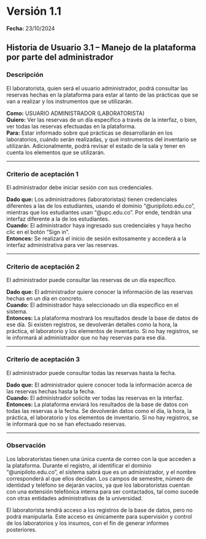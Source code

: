 # Versión 1.1

**Fecha:** 23/10/2024

## Historia de Usuario 3.1 – Manejo de la plataforma por parte del administrador

### Descripción

El laboratorista, quien será el usuario administrador, podrá consultar las reservas hechas en la plataforma para estar al tanto de las prácticas que se van a realizar y los instrumentos que se utilizarán.

**Como:** USUARIO ADMINISTRADOR (LABORATORISTA)  
**Quiero:** Ver las reservas de un día específico a través de la interfaz, o bien, ver todas las reservas efectuadas en la plataforma.  
**Para:** Estar informado sobre qué prácticas se desarrollarán en los laboratorios, cuándo serán realizadas, y qué instrumentos del inventario se utilizarán. Adicionalmente, podrá revisar el estado de la sala y tener en cuenta los elementos que se utilizarán.

---

### Criterio de aceptación 1

El administrador debe iniciar sesión con sus credenciales.

**Dado que:** Los administradores (laboratoristas) tienen credenciales diferentes a las de los estudiantes, usando el dominio “@unipiloto.edu.co”, mientras que los estudiantes usan “@upc.edu.co”. Por ende, tendrán una interfaz diferente a la de los estudiantes.  
**Cuando:** El administrador haya ingresado sus credenciales y haya hecho clic en el botón “Sign in”.  
**Entonces:** Se realizará el inicio de sesión exitosamente y accederá a la interfaz administrativa para ver las reservas.

---

### Criterio de aceptación 2

El administrador puede consultar las reservas de un día específico.

**Dado que:** El administrador quiere conocer la información de las reservas hechas en un día en concreto.  
**Cuando:** El administrador haya seleccionado un día específico en el sistema.  
**Entonces:** La plataforma mostrará los resultados desde la base de datos de ese día. Si existen registros, se devolverán detalles como la hora, la práctica, el laboratorio y los elementos de inventario. Si no hay registros, se le informará al administrador que no hay reservas para ese día.

---

### Criterio de aceptación 3

El administrador puede consultar todas las reservas hasta la fecha.

**Dado que:** El administrador quiere conocer toda la información acerca de las reservas hechas hasta la fecha.  
**Cuando:** El administrador solicite ver todas las reservas en la interfaz.  
**Entonces:** La plataforma enviará los resultados de la base de datos con todas las reservas a la fecha. Se devolverán datos como el día, la hora, la práctica, el laboratorio y los elementos de inventario. Si no hay registros, se le informará que no se han efectuado reservas.

---

### Observación

Los laboratoristas tienen una única cuenta de correo con la que acceden a la plataforma. Durante el registro, al identificar el dominio “@unipiloto.edu.co”, el sistema sabrá que es un administrador, y el nombre corresponderá al que ellos decidan. Los campos de semestre, número de identidad y teléfono se dejarán vacíos, ya que los laboratoristas cuentan con una extensión telefónica interna para ser contactados, tal como sucede con otras entidades administrativas de la universidad.

El laboratorista tendrá acceso a los registros de la base de datos, pero no podrá manipularla. Este acceso es únicamente para supervisión y control de los laboratorios y los insumos, con el fin de generar informes posteriores.
